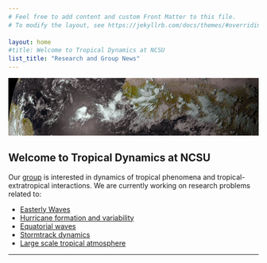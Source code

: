 ```yaml
---
# Feel free to add content and custom Front Matter to this file.
# To modify the layout, see https://jekyllrb.com/docs/themes/#overriding-theme-defaults

layout: home
#title: Welcome to Tropical Dynamics at NCSU
list_title: "Research and Group News"
---
```






<img src="/images/header.png">



Welcome to Tropical Dynamics at NCSU
----------------

Our [group](Group/index.html) is interested in dynamics of tropical phenomena and tropical-extratropical interactions.  We are currently working on research problems related to:

- [Easterly Waves](Research/index.html#easterly-waves)
- [Hurricane formation and variability](Research/index.html#kelvin-waves)
- [Equatorial waves](Research/#kelvin-waves)
- [Stormtrack dynamics](Research/index.html)
- [Large scale tropical atmosphere](Research/index.html)


***

